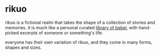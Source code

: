 ---
---

# rikuo

rikuo is a fictional realm that takes the shape of a collection of stories and memories.
it is much like a personal curated <a href="https://en.wikipedia.org/wiki/The_Library_of_Babel" target="_blank">library of babel</a>, with hand-picked excerpts of someone or something's life.

everyone has their own variation of rikuo, and they come in many forms, shapes and sizes.
